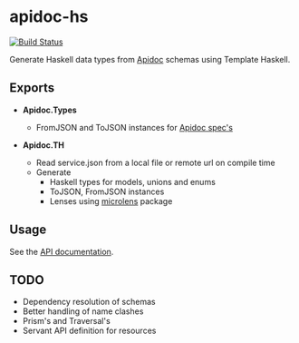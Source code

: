 # apidoc-hs

[![Build Status](https://travis-ci.org/utdemir/apidoc-hs.svg?branch=master)](https://travis-ci.org/utdemir/apidoc-hs)

Generate Haskell data types from [Apidoc](http://apidoc.me/doc/) schemas using Template Haskell.

## Exports

* **Apidoc.Types**
  * FromJSON and ToJSON instances for [Apidoc spec's](http://apidoc.me/bryzek/apidoc-spec/latest)

* **Apidoc.TH**
  * Read service.json from a local file or remote url on compile time
  * Generate
    * Haskell types for models, unions and enums
    * ToJSON, FromJSON instances
    * Lenses using [microlens](https://hackage.haskell.org/package/microlens) package

## Usage

See the [API documentation](https://utdemir.github.io/apidoc-hs/).

## TODO

* Dependency resolution of schemas
* Better handling of name clashes
* Prism's and Traversal's
* Servant API definition for resources
